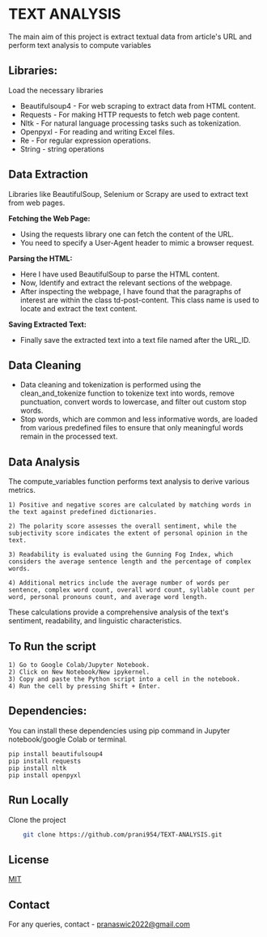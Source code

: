 
# TEXT ANALYSIS

The main aim of this project is extract textual data from article's URL and perform text analysis to compute variables




## Libraries:

Load the necessary libraries

- Beautifulsoup4 - For web scraping to extract data from HTML content.
- Requests - For making HTTP requests to fetch web page content.
- Nltk - For natural language processing tasks such as tokenization.
- Openpyxl - For reading and writing Excel files.
- Re - For regular expression operations.
- String - string operations

## Data Extraction

Libraries like BeautifulSoup, Selenium or Scrapy are used to extract text from web pages. 

**Fetching the Web Page:**
- Using the requests library one can fetch the content of the URL.
- You need to specify a User-Agent header to mimic a browser request.

**Parsing the HTML:**

- Here I have used BeautifulSoup to parse the HTML content.
- Now, Identify and extract the relevant sections of the webpage. 
- After inspecting the webpage, I have found that the paragraphs of interest are within the class td-post-content. This class name is used to locate and extract the text content.

**Saving Extracted Text:**

- Finally save the extracted text into a text file named after the URL_ID. 

## Data Cleaning

- Data cleaning and tokenization is performed using the clean_and_tokenize function to tokenize text into words, remove punctuation, convert words to lowercase, and filter out custom stop words. 
- Stop words, which are common and less informative words, are loaded from various predefined files to ensure that only meaningful words remain in the processed text.

## Data Analysis 

The compute_variables function performs text analysis to derive various metrics. 
```
1) Positive and negative scores are calculated by matching words in the text against predefined dictionaries. 

2) The polarity score assesses the overall sentiment, while the subjectivity score indicates the extent of personal opinion in the text. 

3) Readability is evaluated using the Gunning Fog Index, which considers the average sentence length and the percentage of complex words. 

4) Additional metrics include the average number of words per sentence, complex word count, overall word count, syllable count per word, personal pronouns count, and average word length.

```
These calculations provide a comprehensive analysis of the text's sentiment, readability, and linguistic characteristics.

## To Run the script

```
1) Go to Google Colab/Jupyter Notebook.
2) Click on New Notebook/New ipykernel.
3) Copy and paste the Python script into a cell in the notebook.
4) Run the cell by pressing Shift + Enter.

```





## Dependencies:

You can install these dependencies using pip command in Jupyter notebook/google Colab or terminal.

```
pip install beautifulsoup4
pip install requests
pip install nltk
pip install openpyxl
```

## Run Locally

Clone the project

```bash
    git clone https://github.com/prani954/TEXT-ANALYSIS.git
```

## License

[MIT](https://choosealicense.com/licenses/mit/)


## Contact

For any queries, contact - pranaswic2022@gmail.com

